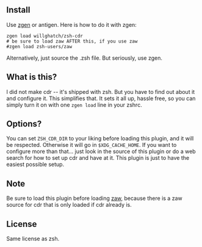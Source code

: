 Install
-------

Use [zgen](https://github.com/tarjoilija/zgen) or antigen.  Here is how to do it with zgen:

    zgen load willghatch/zsh-cdr
    # be sure to load zaw AFTER this, if you use zaw
    #zgen load zsh-users/zaw

Alternatively, just source the .zsh file.  But seriously, use zgen.

What is this?
-------------

I did not make cdr -- it's shipped with zsh.  But you have to find out about it and configure it.
This simplifies that.  It sets it all up, hassle free, so you can simply turn it on with one
`zgen load` line in your zshrc.

Options?
--------

You can set `ZSH_CDR_DIR` to your liking before loading this plugin, and it will be respected.
Otherwise it will go in `$XDG_CACHE_HOME`.  If you want to configure more than that... just
look in the source of this plugin or do a web search for how to set up cdr and have at it.
This plugin is just to have the easiest possible setup.

Note
----

Be sure to load this plugin before loading [zaw](https://github.com/zsh-users/zaw), because there
is a zaw source for cdr that is only loaded if cdr already is.

License
-------

Same license as zsh.

